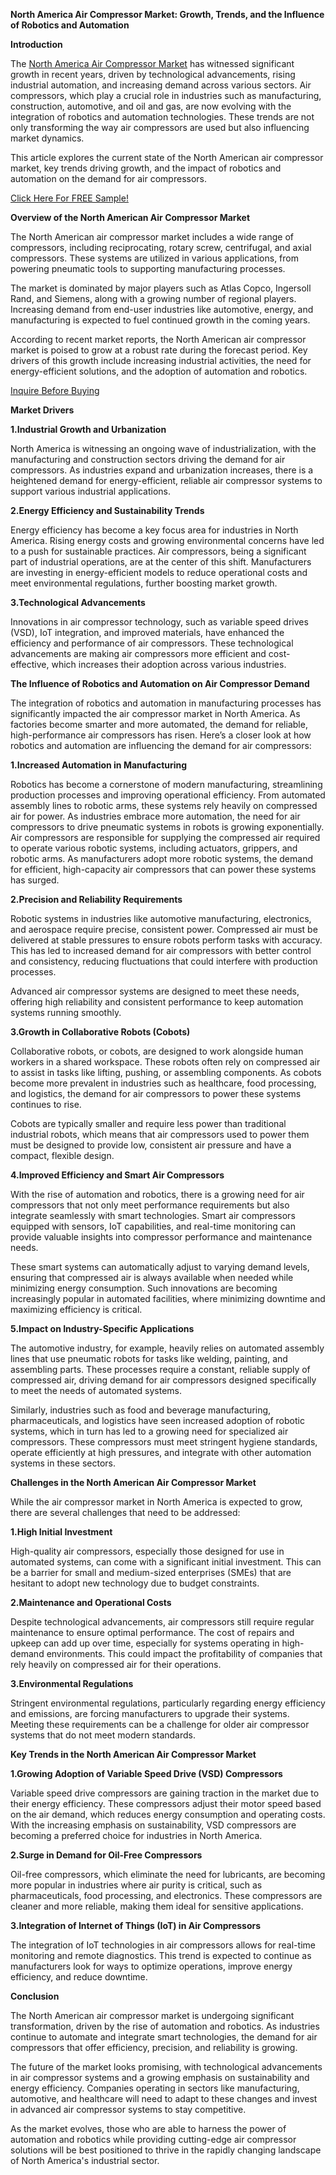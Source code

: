 **North America Air Compressor Market: Growth, Trends, and the Influence of Robotics and Automation**

**Introduction**

The [North America Air Compressor Market](https://www.nextmsc.com/report/north-america-air-compressor-market) has witnessed significant growth in recent years, driven by technological advancements, rising industrial automation, and increasing demand across various sectors. Air compressors, which play a crucial role in industries such as manufacturing, construction, automotive, and oil and gas, are now evolving with the integration of robotics and automation technologies. These trends are not only transforming the way air compressors are used but also influencing market dynamics.

This article explores the current state of the North American air compressor market, key trends driving growth, and the impact of robotics and automation on the demand for air compressors.

[Click Here For FREE Sample!](https://www.nextmsc.com/north-america-air-compressor-market/request-sample)

**Overview of the North American Air Compressor Market**

The North American air compressor market includes a wide range of compressors, including reciprocating, rotary screw, centrifugal, and axial compressors. These systems are utilized in various applications, from powering pneumatic tools to supporting manufacturing processes.

The market is dominated by major players such as Atlas Copco, Ingersoll Rand, and Siemens, along with a growing number of regional players. Increasing demand from end-user industries like automotive, energy, and manufacturing is expected to fuel continued growth in the coming years.

According to recent market reports, the North American air compressor market is poised to grow at a robust rate during the forecast period. Key drivers of this growth include increasing industrial activities, the need for energy-efficient solutions, and the adoption of automation and robotics.

[Inquire Before Buying](https://www.nextmsc.com/north-america-air-compressor-market/inquire-before-buying)

**Market Drivers**

**1.Industrial Growth and Urbanization**

North America is witnessing an ongoing wave of industrialization, with the manufacturing and construction sectors driving the demand for air compressors. As industries expand and urbanization increases, there is a heightened demand for energy-efficient, reliable air compressor systems to support various industrial applications.

**2.Energy Efficiency and Sustainability Trends**

Energy efficiency has become a key focus area for industries in North America. Rising energy costs and growing environmental concerns have led to a push for sustainable practices. Air compressors, being a significant part of industrial operations, are at the center of this shift. Manufacturers are investing in energy-efficient models to reduce operational costs and meet environmental regulations, further boosting market growth.

**3.Technological Advancements**

Innovations in air compressor technology, such as variable speed drives (VSD), IoT integration, and improved materials, have enhanced the efficiency and performance of air compressors. These technological advancements are making air compressors more efficient and cost-effective, which increases their adoption across various industries.

**The Influence of Robotics and Automation on Air Compressor Demand**

The integration of robotics and automation in manufacturing processes has significantly impacted the air compressor market in North America. As factories become smarter and more automated, the demand for reliable, high-performance air compressors has risen. Here’s a closer look at how robotics and automation are influencing the demand for air compressors:

**1.Increased Automation in Manufacturing**

Robotics has become a cornerstone of modern manufacturing, streamlining production processes and improving operational efficiency. From automated assembly lines to robotic arms, these systems rely heavily on compressed air for power. As industries embrace more automation, the need for air compressors to drive pneumatic systems in robots is growing exponentially.
Air compressors are responsible for supplying the compressed air required to operate various robotic systems, including actuators, grippers, and robotic arms. As manufacturers adopt more robotic systems, the demand for efficient, high-capacity air compressors that can power these systems has surged.

**2.Precision and Reliability Requirements**

Robotic systems in industries like automotive manufacturing, electronics, and aerospace require precise, consistent power. Compressed air must be delivered at stable pressures to ensure robots perform tasks with accuracy. This has led to increased demand for air compressors with better control and consistency, reducing fluctuations that could interfere with production processes.

Advanced air compressor systems are designed to meet these needs, offering high reliability and consistent performance to keep automation systems running smoothly.

**3.Growth in Collaborative Robots (Cobots)**

Collaborative robots, or cobots, are designed to work alongside human workers in a shared workspace. These robots often rely on compressed air to assist in tasks like lifting, pushing, or assembling components. As cobots become more prevalent in industries such as healthcare, food processing, and logistics, the demand for air compressors to power these systems continues to rise.

Cobots are typically smaller and require less power than traditional industrial robots, which means that air compressors used to power them must be designed to provide low, consistent air pressure and have a compact, flexible design.

**4.Improved Efficiency and Smart Air Compressors**

With the rise of automation and robotics, there is a growing need for air compressors that not only meet performance requirements but also integrate seamlessly with smart technologies. Smart air compressors equipped with sensors, IoT capabilities, and real-time monitoring can provide valuable insights into compressor performance and maintenance needs.

These smart systems can automatically adjust to varying demand levels, ensuring that compressed air is always available when needed while minimizing energy consumption. Such innovations are becoming increasingly popular in automated facilities, where minimizing downtime and maximizing efficiency is critical.

**5.Impact on Industry-Specific Applications**

The automotive industry, for example, heavily relies on automated assembly lines that use pneumatic robots for tasks like welding, painting, and assembling parts. These processes require a constant, reliable supply of compressed air, driving demand for air compressors designed specifically to meet the needs of automated systems.

Similarly, industries such as food and beverage manufacturing, pharmaceuticals, and logistics have seen increased adoption of robotic systems, which in turn has led to a growing need for specialized air compressors. These compressors must meet stringent hygiene standards, operate efficiently at high pressures, and integrate with other automation systems in these sectors.

**Challenges in the North American Air Compressor Market**

While the air compressor market in North America is expected to grow, there are several challenges that need to be addressed:

**1.High Initial Investment**

High-quality air compressors, especially those designed for use in automated systems, can come with a significant initial investment. This can be a barrier for small and medium-sized enterprises (SMEs) that are hesitant to adopt new technology due to budget constraints.

**2.Maintenance and Operational Costs**

Despite technological advancements, air compressors still require regular maintenance to ensure optimal performance. The cost of repairs and upkeep can add up over time, especially for systems operating in high-demand environments. This could impact the profitability of companies that rely heavily on compressed air for their operations.

**3.Environmental Regulations**

Stringent environmental regulations, particularly regarding energy efficiency and emissions, are forcing manufacturers to upgrade their systems. Meeting these requirements can be a challenge for older air compressor systems that do not meet modern standards.

**Key Trends in the North American Air Compressor Market**

**1.Growing Adoption of Variable Speed Drive (VSD) Compressors**

Variable speed drive compressors are gaining traction in the market due to their energy efficiency. These compressors adjust their motor speed based on the air demand, which reduces energy consumption and operating costs. With the increasing emphasis on sustainability, VSD compressors are becoming a preferred choice for industries in North America.

**2.Surge in Demand for Oil-Free Compressors**

Oil-free compressors, which eliminate the need for lubricants, are becoming more popular in industries where air purity is critical, such as pharmaceuticals, food processing, and electronics. These compressors are cleaner and more reliable, making them ideal for sensitive applications.

**3.Integration of Internet of Things (IoT) in Air Compressors**

The integration of IoT technologies in air compressors allows for real-time monitoring and remote diagnostics. This trend is expected to continue as manufacturers look for ways to optimize operations, improve energy efficiency, and reduce downtime.

**Conclusion**

The North American air compressor market is undergoing significant transformation, driven by the rise of automation and robotics. As industries continue to automate and integrate smart technologies, the demand for air compressors that offer efficiency, precision, and reliability is growing.

The future of the market looks promising, with technological advancements in air compressor systems and a growing emphasis on sustainability and energy efficiency. Companies operating in sectors like manufacturing, automotive, and healthcare will need to adapt to these changes and invest in advanced air compressor systems to stay competitive.

As the market evolves, those who are able to harness the power of automation and robotics while providing cutting-edge air compressor solutions will be best positioned to thrive in the rapidly changing landscape of North America's industrial sector.


